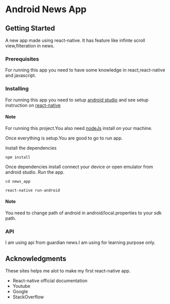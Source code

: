 # Android News App


## Getting Started

A new app made using react-native. It has feature like infinte scroll view,filteration in news.
### Prerequisites

For running this app you need to have some knowledge in react,react-native and javascript.

### Installing

For running this app you need to setup [android studio](https://developer.android.com/studio/) and see setup instruction on [react-native](https://facebook.github.io/react-native/docs/getting-started.html)

#### Note
For running this project.You also need [nodeJs](https://nodejs.org/en/) install on your machine.

Once everything is setup.You are good to go to run app.

Install the dependencies

```
npm install

```

Once dependencies install connect your device or open emulator from android studio.
Run the app.
```
cd news_app

react-native run-android

```
#### Note
You need to change path of android in android/local.properties to your sdk path.



### API
I am using api from guardian news.I am using for learning purpose only.


## Acknowledgments
These sites helps me alot to make my first react-native app.
* React-native official documentation
* Youtube
* Google
* StackOverflow

